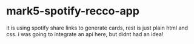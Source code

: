 # mark5-spotify-recco-app
it is using spotify share links to generate cards, rest is just plain html and css. i was going to integrate an api here, but didnt had an idea!
